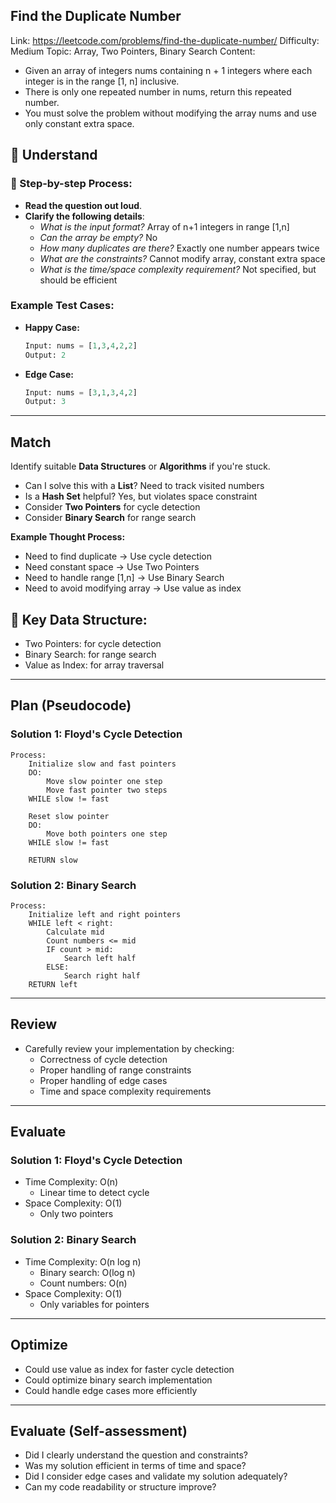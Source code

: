 ## Find the Duplicate Number
Link: https://leetcode.com/problems/find-the-duplicate-number/
Difficulty: Medium
Topic: Array, Two Pointers, Binary Search
Content: 
- Given an array of integers nums containing n + 1 integers where each integer is in the range [1, n] inclusive.
- There is only one repeated number in nums, return this repeated number.
- You must solve the problem without modifying the array nums and use only constant extra space.

## 📖 Understand 

### 📌 Step-by-step Process:
- **Read the question out loud**.
- **Clarify the following details**:
  - *What is the input format?* Array of n+1 integers in range [1,n]
  - *Can the array be empty?* No
  - *How many duplicates are there?* Exactly one number appears twice
  - *What are the constraints?* Cannot modify array, constant extra space
  - *What is the time/space complexity requirement?* Not specified, but should be efficient

### Example Test Cases:
- **Happy Case:**
  ```python
  Input: nums = [1,3,4,2,2]
  Output: 2
  ```

- **Edge Case:**
  ```python
  Input: nums = [3,1,3,4,2]
  Output: 3
  ```

---

## Match
Identify suitable **Data Structures** or **Algorithms** if you're stuck.

- Can I solve this with a **List**? Need to track visited numbers
- Is a **Hash Set** helpful? Yes, but violates space constraint
- Consider **Two Pointers** for cycle detection
- Consider **Binary Search** for range search

**Example Thought Process:**
- Need to find duplicate → Use cycle detection
- Need constant space → Use Two Pointers
- Need to handle range [1,n] → Use Binary Search
- Need to avoid modifying array → Use value as index

## 🔑 Key Data Structure:
- Two Pointers: for cycle detection
- Binary Search: for range search
- Value as Index: for array traversal

---

## Plan (Pseudocode)

### Solution 1: Floyd's Cycle Detection
```pseudo
Process:
    Initialize slow and fast pointers
    DO:
        Move slow pointer one step
        Move fast pointer two steps
    WHILE slow != fast
    
    Reset slow pointer
    DO:
        Move both pointers one step
    WHILE slow != fast
    
    RETURN slow
```

### Solution 2: Binary Search
```pseudo
Process:
    Initialize left and right pointers
    WHILE left < right:
        Calculate mid
        Count numbers <= mid
        IF count > mid:
            Search left half
        ELSE:
            Search right half
    RETURN left
```

---

## Review
- Carefully review your implementation by checking:
  - Correctness of cycle detection
  - Proper handling of range constraints
  - Proper handling of edge cases
  - Time and space complexity requirements

---

## Evaluate
### Solution 1: Floyd's Cycle Detection
- Time Complexity: O(n)
  - Linear time to detect cycle
- Space Complexity: O(1)
  - Only two pointers

### Solution 2: Binary Search
- Time Complexity: O(n log n)
  - Binary search: O(log n)
  - Count numbers: O(n)
- Space Complexity: O(1)
  - Only variables for pointers

---

## Optimize
- Could use value as index for faster cycle detection
- Could optimize binary search implementation
- Could handle edge cases more efficiently

---

## Evaluate (Self-assessment)
- Did I clearly understand the question and constraints?
- Was my solution efficient in terms of time and space?
- Did I consider edge cases and validate my solution adequately?
- Can my code readability or structure improve? 